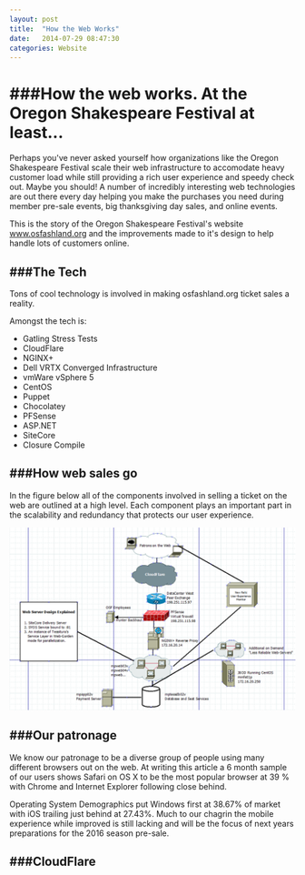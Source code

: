 ```yaml
---
layout: post
title:  "How the Web Works"
date:   2014-07-29 08:47:30
categories: Website
---
```


###How the web works.  At the Oregon Shakespeare Festival at least...
==================================================================

Perhaps you've never asked yourself how organizations like the Oregon Shakespeare Festival scale their web infrastructure to accomodate heavy customer load while still providing a rich user experience and speedy check out.  Maybe you should!  A number of incredibly interesting web technologies are out there every day helping you make the purchases you need during member pre-sale events, big thanksgiving day sales, and online events.

This is the story of the Oregon Shakespeare Festival's website www.osfashland.org and the improvements made to it's design to help handle lots of customers online.


###The Tech
--------------------------

Tons of cool technology is involved in making osfashland.org ticket sales a reality.

Amongst the tech is:

*  Gatling Stress Tests
*  CloudFlare
*  NGINX+
*  Dell VRTX Converged Infrastructure
*  vmWare vSphere 5
*  CentOS
*  Puppet
*  Chocolatey
*  PFSense
*  ASP.NET
*  SiteCore
*  Closure Compile


###How web sales go
--------------------------

In the figure below all of the components involved in selling a ticket on the web are outlined at a high level. Each component plays an important part in the scalability and redundancy that protects our user experience.

![WebArchitecture](/static/webstack-architechture.png)

###Our patronage
--------------------------

We know our patronage to be a diverse group of people using many different browsers out on the web.  At writing this article a 6 month sample of our users shows Safari on OS X to be the most popular browser at 39 % with Chrome and Internet Explorer following close behind.

Operating System Demographics put Windows first at 38.67% of market with iOS trailing just behind at 27.43%.  Much to our chagrin the mobile experience while improved is still lacking and will be the focus of next years preparations for the 2016 season pre-sale.


###CloudFlare
--------------------------



